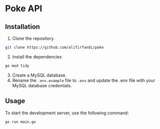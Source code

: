 # Poke API

## Installation

1. Clone the repository.

```bash
git clone https://github.com/alifirfandi/poke
```

2. Install the dependencies
```bash
go mod tidy
```

3. Create a MySQL database.
4. Rename the `.env.example` file to `.env` and update the .env file with your MySQL database credentials.

## Usage
To start the development server, use the following command:

```bash
go run main.go
```
